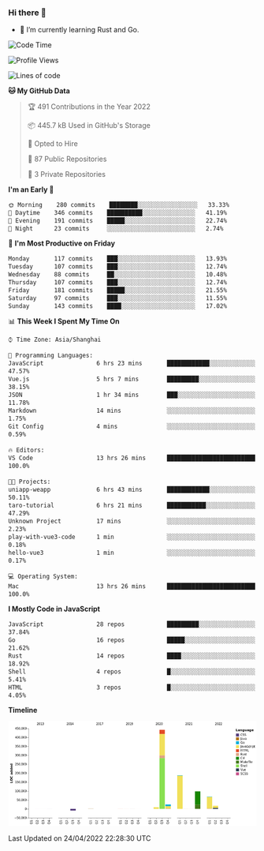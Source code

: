 ### Hi there 👋

- 🌱 I’m currently learning Rust and Go.

<!--START_SECTION:waka-->
![Code Time](http://img.shields.io/badge/Code%20Time-345%20hrs%2026%20mins-blue)

![Profile Views](http://img.shields.io/badge/Profile%20Views-5-blue)

![Lines of code](https://img.shields.io/badge/From%20Hello%20World%20I%27ve%20Written-844%20Thousand%20lines%20of%20code-blue)

**🐱 My GitHub Data** 

> 🏆 491 Contributions in the Year 2022
 > 
> 📦 445.7 kB Used in GitHub's Storage 
 > 
> 💼 Opted to Hire
 > 
> 📜 87 Public Repositories 
 > 
> 🔑 3 Private Repositories  
 > 
**I'm an Early 🐤** 

```text
🌞 Morning    280 commits    ████████░░░░░░░░░░░░░░░░░   33.33% 
🌆 Daytime    346 commits    ██████████░░░░░░░░░░░░░░░   41.19% 
🌃 Evening    191 commits    █████░░░░░░░░░░░░░░░░░░░░   22.74% 
🌙 Night      23 commits     ░░░░░░░░░░░░░░░░░░░░░░░░░   2.74%

```
📅 **I'm Most Productive on Friday** 

```text
Monday       117 commits    ███░░░░░░░░░░░░░░░░░░░░░░   13.93% 
Tuesday      107 commits    ███░░░░░░░░░░░░░░░░░░░░░░   12.74% 
Wednesday    88 commits     ██░░░░░░░░░░░░░░░░░░░░░░░   10.48% 
Thursday     107 commits    ███░░░░░░░░░░░░░░░░░░░░░░   12.74% 
Friday       181 commits    █████░░░░░░░░░░░░░░░░░░░░   21.55% 
Saturday     97 commits     ███░░░░░░░░░░░░░░░░░░░░░░   11.55% 
Sunday       143 commits    ████░░░░░░░░░░░░░░░░░░░░░   17.02%

```


📊 **This Week I Spent My Time On** 

```text
⌚︎ Time Zone: Asia/Shanghai

💬 Programming Languages: 
JavaScript               6 hrs 23 mins       ████████████░░░░░░░░░░░░░   47.57% 
Vue.js                   5 hrs 7 mins        █████████░░░░░░░░░░░░░░░░   38.15% 
JSON                     1 hr 34 mins        ███░░░░░░░░░░░░░░░░░░░░░░   11.78% 
Markdown                 14 mins             ░░░░░░░░░░░░░░░░░░░░░░░░░   1.75% 
Git Config               4 mins              ░░░░░░░░░░░░░░░░░░░░░░░░░   0.59%

🔥 Editors: 
VS Code                  13 hrs 26 mins      █████████████████████████   100.0%

🐱‍💻 Projects: 
uniapp-weapp             6 hrs 43 mins       ████████████░░░░░░░░░░░░░   50.11% 
taro-tutorial            6 hrs 21 mins       ███████████░░░░░░░░░░░░░░   47.29% 
Unknown Project          17 mins             ░░░░░░░░░░░░░░░░░░░░░░░░░   2.23% 
play-with-vue3-code      1 min               ░░░░░░░░░░░░░░░░░░░░░░░░░   0.18% 
hello-vue3               1 min               ░░░░░░░░░░░░░░░░░░░░░░░░░   0.17%

💻 Operating System: 
Mac                      13 hrs 26 mins      █████████████████████████   100.0%

```

**I Mostly Code in JavaScript** 

```text
JavaScript               28 repos            █████████░░░░░░░░░░░░░░░░   37.84% 
Go                       16 repos            █████░░░░░░░░░░░░░░░░░░░░   21.62% 
Rust                     14 repos            ████░░░░░░░░░░░░░░░░░░░░░   18.92% 
Shell                    4 repos             █░░░░░░░░░░░░░░░░░░░░░░░░   5.41% 
HTML                     3 repos             █░░░░░░░░░░░░░░░░░░░░░░░░   4.05%

```


**Timeline**

![Chart not found](https://raw.githubusercontent.com/elton/elton/main/charts/bar_graph.png) 


 Last Updated on 24/04/2022 22:28:30 UTC
<!--END_SECTION:waka-->

<!--
**elton/elton** is a ✨ _special_ ✨ repository because its `README.md` (this file) appears on your GitHub profile.

Here are some ideas to get you started:

- 🔭 I’m currently working on ...
- 🌱 I’m currently learning ...
- 👯 I’m looking to collaborate on ...
- 🤔 I’m looking for help with ...
- 💬 Ask me about ...
- 📫 How to reach me: ...
- 😄 Pronouns: ...
- ⚡ Fun fact: ...
-->
